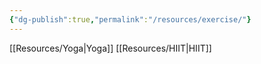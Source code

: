 ```yaml
---
{"dg-publish":true,"permalink":"/resources/exercise/"}
---
```





[[Resources/Yoga\|Yoga]]
[[Resources/HIIT\|HIIT]]